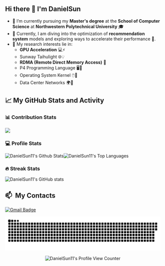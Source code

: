 ## Hi there 👋 I'm DanielSun

- 🔭 I’m currently pursuing my **Master's degree** at the **School of Computer Science** at **Northwestern Polytechnical University** 🎓
- 🌱 Currently, I am diving into the optimization of **recommendation system** models and exploring ways to accelerate their performance 🚀.
- 🤔 My research interests lie in:
  - **GPU Acceleration** 💻⚡
  - Sunway Taihulight 🌐💡
  - **RDMA (Remote Direct Memory Access)** 🔗
  - P4 Programming Language 🖥️🔧
  - Operating System Kernel 🖱️🧠
  - Data Center Networks 🌍💾
<!--
**DanielSun11/DanielSun11** is a ✨ _special_ ✨ repository because its `README.md` (this file) appears on your GitHub profile.

Here are some ideas to get you started:

- 🔭 I’m currently working on ...
- 🌱 I’m currently learning ...
- 👯 I’m looking to collaborate on ...
- 🤔 I’m looking for help with ...
- 💬 Ask me about ...
- 📫 How to reach me: ...
- 😄 Pronouns: ...
- ⚡ Fun fact: ...
-->
## 📈 My GitHub Stats and Activity

### 📊 Contribution Stats
<a href="https://github.com/DanielSun11/github-contribution-stats/"><img align="center" src="https://github-contribution-stats.vercel.app/api/?username=DanielSun11" /></a> 
### 💻 Profile Stats

<img alt="DanielSun11's Github Stats" src="https://github-readme-stats.vercel.app/api/?username=danielsun11&show_icons=true&include_all_commits=true&count_private=true&theme=react&hide_border=true&bg_color=1F222E&title_color=F85D7F&icon_color=F8D866" height="192px"/><img alt="DanielSun11's Top Languages" src="https://github-readme-stats.vercel.app/api/top-langs/?username=danielsun11&langs_count=8&layout=compact&theme=react&hide_border=true&bg_color=1F222E&title_color=F85D7F&icon_color=F8D866" height="192px"/>


### 🔥 Streak Stats

![DanielSun11's GitHub stats](https://github-readme-streak-stats.herokuapp.com/?user=danielsun11&theme=tokyonight)

## 📫 &nbsp;My Contacts

  <!-- [![Portfolio Badge](https://img.shields.io/badge/-Portifolio-blueviolet?style=flat-square&logo=Portfolio&logoColor=white)](https://pepyn0.github.io/)&nbsp; -->
  [![Gmail Badge](https://img.shields.io/badge/-sundong1118@gmail.com-red?style=flat-square&logo=Gmail&logoColor=white)](mailto:sundong1118@gmail.com)&nbsp;

</div>

<div>
  <img src="https://github.com/Pepyn0/Pepyn0/raw/output/github-contribution-grid-snake.svg" alt="snake"></center>
</div>

<p align="center"> 

<img src="https://komarev.com/ghpvc/?username=danielsun11" alt="DanielSun11's Profile View Counter"/>

</p>
